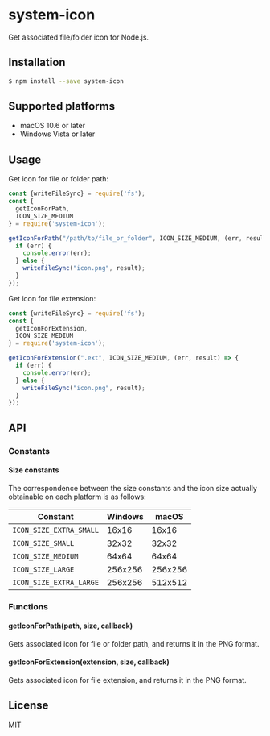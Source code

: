 # system-icon

Get associated file/folder icon for Node.js.

## Installation

```bash
$ npm install --save system-icon
```

## Supported platforms

* macOS 10.6 or later
* Windows Vista or later

## Usage

Get icon for file or folder path:

```js
const {writeFileSync} = require('fs');
const {
  getIconForPath,
  ICON_SIZE_MEDIUM
} = require('system-icon');

getIconForPath("/path/to/file_or_folder", ICON_SIZE_MEDIUM, (err, result) => {
  if (err) {
    console.error(err);
  } else {
    writeFileSync("icon.png", result);
  }
});
```

Get icon for file extension:

```js
const {writeFileSync} = require('fs');
const {
  getIconForExtension,
  ICON_SIZE_MEDIUM
} = require('system-icon');

getIconForExtension(".ext", ICON_SIZE_MEDIUM, (err, result) => {
  if (err) {
    console.error(err);
  } else {
    writeFileSync("icon.png", result);
  }
});
```

## API

### Constants

#### Size constants

The correspondence between the size constants and the icon size actually obtainable on each platform is as follows:

| Constant                | Windows | macOS   |
| ----------------------- | ------- | ------- |
| `ICON_SIZE_EXTRA_SMALL` |  16x16  |  16x16  |
| `ICON_SIZE_SMALL`       |  32x32  |  32x32  |
| `ICON_SIZE_MEDIUM`      |  64x64  |  64x64  |
| `ICON_SIZE_LARGE`       | 256x256 | 256x256 |
| `ICON_SIZE_EXTRA_LARGE` | 256x256 | 512x512 |

### Functions

#### getIconForPath(path, size, callback)

Gets associated icon for file or folder path, and returns it in the PNG format.

#### getIconForExtension(extension, size, callback)

Gets associated icon for file extension, and returns it in the PNG format.

## License

MIT
